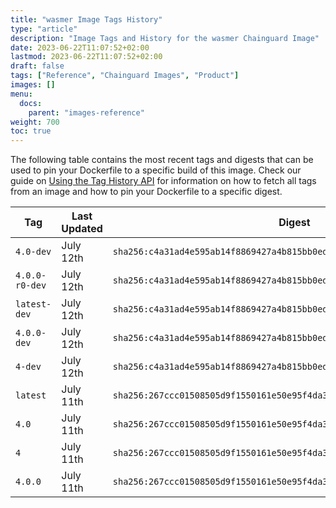 ```yaml
---
title: "wasmer Image Tags History"
type: "article"
description: "Image Tags and History for the wasmer Chainguard Image"
date: 2023-06-22T11:07:52+02:00
lastmod: 2023-06-22T11:07:52+02:00
draft: false
tags: ["Reference", "Chainguard Images", "Product"]
images: []
menu:
  docs:
    parent: "images-reference"
weight: 700
toc: true
---
```


The following table contains the most recent tags and digests that can be used to pin your Dockerfile to a specific build of this image. Check our guide on [Using the Tag History API](/chainguard/chainguard-images/using-the-tag-history-api/) for information on how to fetch all tags from an image and how to pin your Dockerfile to a specific digest.

| Tag            | Last Updated | Digest                                                                    |
|----------------|--------------|---------------------------------------------------------------------------|
| `4.0-dev`      | July 12th    | `sha256:c4a31ad4e595ab14f8869427a4b815bb0ed12a78489817ec2afdcc965ac877d8` |
| `4.0.0-r0-dev` | July 12th    | `sha256:c4a31ad4e595ab14f8869427a4b815bb0ed12a78489817ec2afdcc965ac877d8` |
| `latest-dev`   | July 12th    | `sha256:c4a31ad4e595ab14f8869427a4b815bb0ed12a78489817ec2afdcc965ac877d8` |
| `4.0.0-dev`    | July 12th    | `sha256:c4a31ad4e595ab14f8869427a4b815bb0ed12a78489817ec2afdcc965ac877d8` |
| `4-dev`        | July 12th    | `sha256:c4a31ad4e595ab14f8869427a4b815bb0ed12a78489817ec2afdcc965ac877d8` |
| `latest`       | July 11th    | `sha256:267ccc01508505d9f1550161e50e95f4da364395bdcbfd21a9806add21defd4e` |
| `4.0`          | July 11th    | `sha256:267ccc01508505d9f1550161e50e95f4da364395bdcbfd21a9806add21defd4e` |
| `4`            | July 11th    | `sha256:267ccc01508505d9f1550161e50e95f4da364395bdcbfd21a9806add21defd4e` |
| `4.0.0`        | July 11th    | `sha256:267ccc01508505d9f1550161e50e95f4da364395bdcbfd21a9806add21defd4e` |
